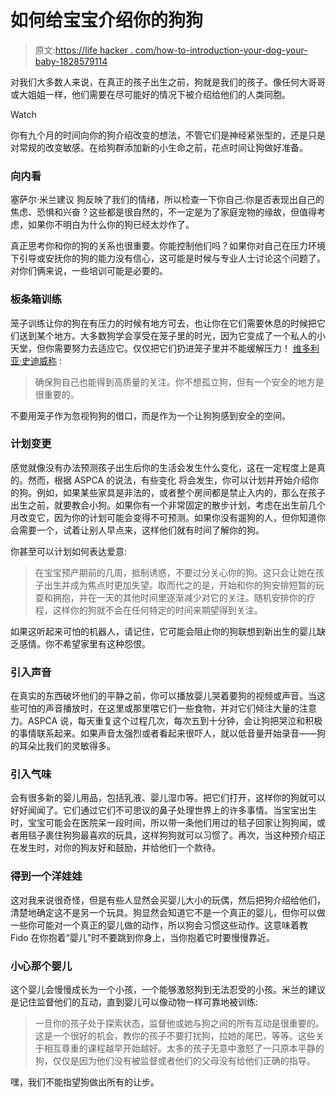 # 如何给宝宝介绍你的狗狗

> 原文:[https://life hacker . com/how-to-introduction-your-dog-your-baby-1828579114](https://lifehacker.com/how-to-introduce-your-dog-to-your-baby-1828579114)

对我们大多数人来说，在真正的孩子出生之前，狗就是我们的孩子。像任何大哥哥或大姐姐一样，他们需要在尽可能好的情况下被介绍给他们的人类同胞。

Watch

你有九个月的时间向你的狗介绍改变的想法，不管它们是神经紧张型的，还是只是对常规的改变敏感。在给狗群添加新的小生命之前，花点时间让狗做好准备。

### 向内看

塞萨尔·米兰建议 狗反映了我们的情绪，所以检查一下你自己:你是否表现出自己的焦虑、恐惧和兴奋？这些都是很自然的，不一定是为了家庭宠物的缘故，但值得考虑，如果你不明白为什么你的狗已经太炒作了。

真正思考你和你的狗的关系也很重要。你能控制他们吗？如果你对自己在压力环境下引导或安抚你的狗的能力没有信心，这可能是时候与专业人士讨论这个问题了。对你们俩来说，一些培训可能是必要的。

### 板条箱训练

笼子训练让你的狗在有压力的时候有地方可去，也让你在它们需要休息的时候把它们送到某个地方。大多数狗学会享受在笼子里的时光，因为它变成了一个私人的小天堂，但你需要努力去适应它。仅仅把它们扔进笼子里并不能缓解压力！ [维多利亚·史迪威称](http://www.animalplanet.com/tv-shows/its-me-or-dog/training-tips/new-baby-old-dog/) :

> 确保狗自己也能得到高质量的关注。你不想孤立狗，但有一个安全的地方是很重要的。

不要用笼子作为忽视狗狗的借口，而是作为一个让狗狗感到安全的空间。

### 计划变更

感觉就像没有办法预测孩子出生后你的生活会发生什么变化，这在一定程度上是真的。然而，根据 ASPCA 的说法，有些变化 将会发生，你可以计划并开始介绍你的狗。例如，如果某些家具是非法的，或者整个房间都是禁止入内的，那么在孩子出生之前，就要教会小狗。如果你有一个非常固定的散步计划，考虑在出生前几个月改变它，因为你的计划可能会变得不可预测。如果你没有遛狗的人，但你知道你会需要一个，试着让别人早点来，这样他们就有时间了解你的狗。

你甚至可以计划如何表达爱意:

> 在宝宝预产期前的几周，抵制诱惑，不要过分关心你的狗。这只会让她在孩子出生并成为焦点时更加失望。取而代之的是，开始和你的狗安排短暂的玩耍和拥抱，并在一天的其他时间里逐渐减少对它的关注。随机安排你的疗程，这样你的狗就不会在任何特定的时间来期望得到关注。

如果这听起来可怕的机器人，请记住，它可能会阻止你的狗联想到新出生的婴儿缺乏感情。你不希望家里有这种怨恨。

### 引入声音

在真实的东西破坏他们的平静之前，你可以播放婴儿哭着要狗的视频或声音。当这些可怕的声音播放时，在这里或那里喂它们一些食物，并对它们倾注大量的注意力。ASPCA 说，每天重复这个过程几次，每次五到十分钟，会让狗把哭泣和积极的事情联系起来。如果声音太强烈或者看起来很吓人，就以低音量开始录音——狗的耳朵比我们的灵敏得多。

### 引入气味

会有很多新的婴儿用品，包括乳液、婴儿湿巾等。把它们打开，这样你的狗就可以好好闻闻了。它们通过它们不可思议的鼻子处理世界上的许多事情。当宝宝出生时，宝宝可能会在医院呆一段时间，所以带一条他们用过的毯子回家让狗狗闻，或者用毯子裹住狗狗最喜欢的玩具，这样狗狗就可以习惯了。再次，当这种预介绍正在发生时，对你的狗友好和鼓励，并给他们一个款待。

### 得到一个洋娃娃

这对我来说很奇怪，但是有些人显然会买婴儿大小的玩偶，然后把狗介绍给他们，清楚地确定这不是另一个玩具。狗显然会知道它不是一个真正的婴儿，但你可以做一些你可能对一个真正的婴儿做的动作，所以狗会习惯这些动作。这意味着教 Fido 在你抱着“婴儿”时不要跳到你身上，当你抱着它时要慢慢靠近。

### 小心那个婴儿

这个婴儿会慢慢成长为一个小孩，一个能够激怒狗到无法忍受的小孩。米兰的建议是记住监督他们的互动，直到婴儿可以像动物一样可靠地被训练:

> 一旦你的孩子处于探索状态，监督他或她与狗之间的所有互动是很重要的。这是一个很好的机会，教你的孩子不要打扰狗，拉她的尾巴，等等。这些关于相互尊重的课程越早开始越好。太多的孩子无意中激怒了一只原本平静的狗，仅仅是因为他们没有被监督或者他们的父母没有给他们正确的指导。

嘿，我们不能指望狗做出所有的让步。